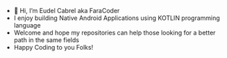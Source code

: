 - 👋 Hi, I’m Eudel Cabrel aka FaraCoder
- I enjoy building Native Android Applications using KOTLIN programming language
- Welcome and hope my repositories can help those looking for a better path in the same fields
- Happy Coding to you Folks!
